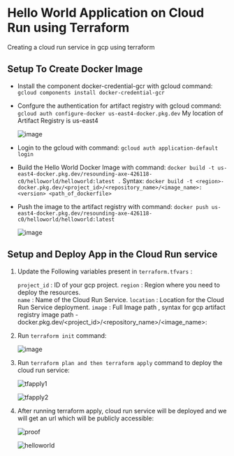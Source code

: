 # Hello World Application on Cloud Run using Terraform
Creating a cloud run service in gcp using terraform 

## Setup To Create Docker Image
* Install the component docker-credential-gcr with gcloud command: ``` gcloud components install docker-credential-gcr ```

* Confgure the authentication for artifact registry with gcloud command: ``` gcloud auth configure-docker us-east4-docker.pkg.dev ```
  My location of Artifact Registry is us-east4

  ![image](https://github.com/gautam43/CloudRunService/assets/49231797/4a68a7c3-22ac-401c-abb4-24b37358c62a)

* Login to the gcloud with command: ``` gcloud auth application-default login ```
* Build the Hello World Docker Image with command: ``` docker build -t us-east4-docker.pkg.dev/resounding-axe-426118-c0/helloworld/helloworld:latest . ```
  Syntax: ``` docker build -t <region>-docker.pkg.dev/<project_id>/<repository_name>/<image_name>:<version> <path_of_dockerfile> ```

* Push the image to the artifact registry with command: ``` docker push us-east4-docker.pkg.dev/resounding-axe-426118-c0/helloworld/helloworld:latest ```
  
  ![image](https://github.com/gautam43/CloudRunService/assets/49231797/a010374b-8579-4314-81ef-53ef586f4738)

## Setup and Deploy App in the Cloud Run service

1. Update the Following variables present in ``` terraform.tfvars ``` :

   ```project_id``` : ID of your gcp project.
   ```region```     : Region where you need to deploy the resources.   
   ```name```       : Name of the Cloud Run Service.
   ```location```   : Location for the Cloud Run Service deployment.
   ```image```      : Full Image path , syntax for gcp artifact registry image path <region>-docker.pkg.dev/<project_id>/<repository_name>/<image_name>:<version>


2. Run ```terraform init``` command:
   
   ![image](https://github.com/gautam43/CloudRunService/assets/49231797/2bfc5957-c9f8-46da-a562-697e3610c771)

3. Run ```terraform plan and then terraform apply``` command to deploy the cloud run service:
    
   ![tfapply1](https://github.com/gautam43/CloudRunService/assets/49231797/1da926f5-a8ec-42f2-97b8-3f3b1211f324)

   ![tfapply2](https://github.com/gautam43/CloudRunService/assets/49231797/e79f0b83-e8ec-4a74-8c99-b15ab18a9a0e)

4. After running terraform apply, cloud run service will be deployed and we will get an url which will be publicly accessible:

   ![proof](https://github.com/gautam43/CloudRunService/assets/49231797/5f14de18-f4d9-4066-b107-edd2d1f8b704)
   
   ![helloworld](https://github.com/gautam43/CloudRunService/assets/49231797/a23ce707-6ad0-4609-aba4-b442005a93be)






  

